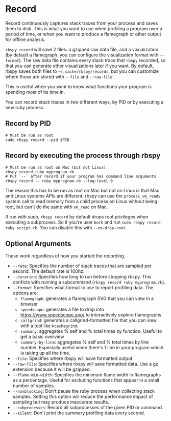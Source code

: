 # Record

Record continuously captures stack traces from your process and saves them to disk. This is what you want to use when profiling a program over a period of time, or when you want to produce a flamegraph or other output for offline analysis.

`rbspy record` will save 2 files: a gzipped raw data file, and a visualization (by default a flamegraph, you can configure the visualization format with `--format`). The raw data file contains every stack trace that `rbspy` recorded, so that you can generate other visualizations later if you want. By default, rbspy saves both files to `~/.cache/rbspy/records`, but you can customize where those are stored with `--file` and `--raw-file`.

This is useful when you want to know what functions your program is spending most of its time in.

You can record stack traces in two different ways, by PID or by executing a new ruby process.

## Record by PID

```
# Must be run as root
sudo rbspy record --pid $PID
```

## Record by executing the process through rbspy

```
# Must be run as root on Mac (but not Linux)
rbspy record ruby myprogram.rb
# Put `--` after record if your program has command line arguments
rbspy record -- ruby myprogram.rb --log-level 0
```

The reason this has to be run as root on Mac but not on Linux is that Mac and Linux systems APIs are different. rbspy can use the `process_vm_readv` system call to read memory from a child process on Linux without being root, but can't do the same with `vm_read` on Mac.

If run with sudo, `rbspy record` by default drops root privileges when executing a subprocess. So if you're user `bork` and run `sudo rbspy record ruby script.rb`. You can disable this with `--no-drop-root`.

## Optional Arguments

These work regardless of how you started the recording.

 * `--rate`: Specifies the number of stack traces that are sampled per second. The default rate is 100hz.
 * `--duration`: Specifies how long to run before stopping rbspy. This conficts with running a subcommand (`rbspy record ruby myprogram.rb`).
 * `--format`: Specifies what format to use to report profiling data. The options are:
   * `flamegraph`: generates a flamegraph SVG that you can view in a browser
   * `speedscope`: generates a file to drop into https://www.speedscope.app/ to interactively explore flamegraphs
   * `callgrind`: generates a callgrind-formatted file that you can view with a tool like
     `kcachegrind`.
   * `summary`: aggregates % self and % total times by function. Useful to get a basic overview
   * `summary-by-line`: aggregates % self and % total times by line number. Especially useful when
      there's 1 line in your program which is taking up all the time.
 * `--file`: Specifies where rbspy will save formatted output.
 * `--raw-file`: Specifies where rbspy will save formatted data. Use a gz extension because it will be gzipped.
 * `--flame-min-width`: Specifies the minimum flame width in flamegraphs as a percentage. Useful for excluding functions that appear in a small number of samples.
 * `--nonblocking`: Don't pause the ruby process when collecting stack samples. Setting this option will reduce the performance impact of sampling but may produce inaccurate results.
 * `--subprocesses`: Record all subprocesses of the given PID or command.
 * `--silent`: Don't print the summary profiling data every second.
